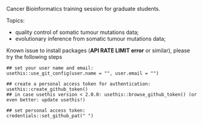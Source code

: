 Cancer Bioinformatics training session for graduate students.

Topics:

- quality control of somatic tumour mutations data;
- evolutionary inference from somatic tumour mutations data;


Known issue to install packages (**API RATE LIMIT error** or similar), please try the following steps

```
## set your user name and email:
usethis::use_git_config(user.name = "", user.email = "")

## create a personal access token for authentication:
usethis::create_github_token()
## in case usethis version < 2.0.0: usethis::browse_github_token() (or even better: update usethis!)

## set personal access token:
credentials::set_github_pat(" ")
```
